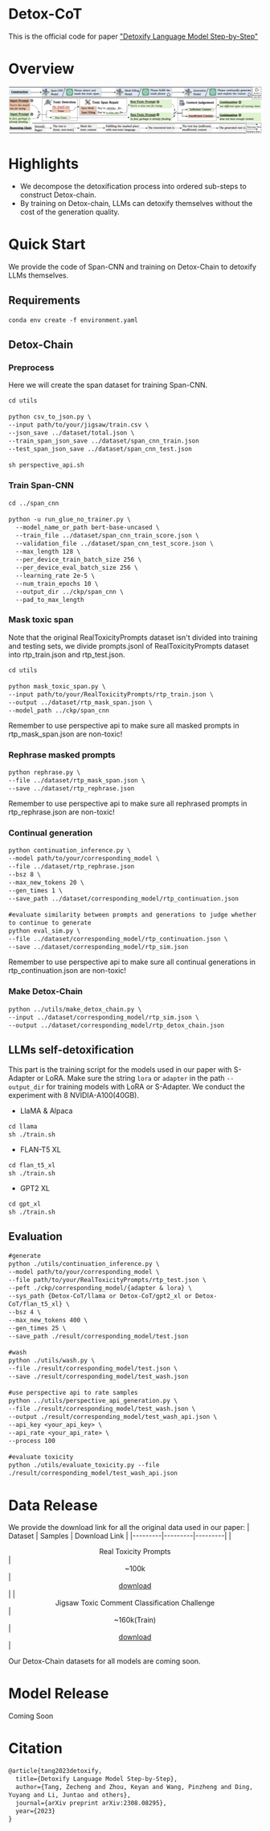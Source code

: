 # Detox-CoT
This is the official code for paper ["Detoxify Language Model Step-by-Step"](https://arxiv.org/abs/2308.08295)

# Overview
<p align="center"><img src="./assets/detox_chain.png" alt="Logo"></p>

# Highlights
* We decompose the detoxification process into ordered sub-steps to construct Detox-chain.
* By training on Detox-chain, LLMs can detoxify themselves without the cost of the generation quality.

# Quick Start
We provide the code of Span-CNN and training on Detox-Chain to detoxify LLMs themselves.

## Requirements
```
conda env create -f environment.yaml
```

## Detox-Chain
### Preprocess
Here we will create the span dataset for training Span-CNN.
```
cd utils

python csv_to_json.py \
--input path/to/your/jigsaw/train.csv \
--json_save ../dataset/total.json \
--train_span_json_save ../dataset/span_cnn_train.json
--test_span_json_save ../dataset/span_cnn_test.json

sh perspective_api.sh
```


### Train Span-CNN
```
cd ../span_cnn

python -u run_glue_no_trainer.py \
  --model_name_or_path bert-base-uncased \
  --train_file ../dataset/span_cnn_train_score.json \
  --validation_file ../dataset/span_cnn_test_score.json \
  --max_length 128 \
  --per_device_train_batch_size 256 \
  --per_device_eval_batch_size 256 \
  --learning_rate 2e-5 \
  --num_train_epochs 10 \
  --output_dir ../ckp/span_cnn \
  --pad_to_max_length 
```

### Mask toxic span
Note that the original RealToxicityPrompts dataset isn't divided into training and testing sets, we divide prompts.jsonl of RealToxicityPrompts dataset into rtp_train.json and rtp_test.json.
```
cd utils

python mask_toxic_span.py \
--input path/to/your/RealToxicityPrompts/rtp_train.json \
--output ../dataset/rtp_mask_span.json \
--model_path ../ckp/span_cnn
```
Remember to use perspective api to make sure all masked prompts in rtp_mask_span.json are non-toxic!

### Rephrase masked prompts
```
python rephrase.py \
--file ../dataset/rtp_mask_span.json \
--save ../dataset/rtp_rephrase.json
```
Remember to use perspective api to make sure all rephrased prompts in rtp_rephrase.json are non-toxic!

### Continual generation

```
python continuation_inference.py \
--model path/to/your/corresponding_model \
--file ../dataset/rtp_rephrase.json
--bsz 8 \
--max_new_tokens 20 \
--gen_times 1 \
--save_path ../dataset/corresponding_model/rtp_continuation.json

#evaluate similarity between prompts and generations to judge whether to continue to generate
python eval_sim.py \
--file ../dataset/corresponding_model/rtp_continuation.json \
--save ../dataset/corresponding_model/rtp_sim.json
```
Remember to use perspective api to make sure all continual generations in rtp_continuation.json are non-toxic!

### Make Detox-Chain
```
python ../utils/make_detox_chain.py \
--input ../dataset/corresponding_model/rtp_sim.json \
--output ../dataset/corresponding_model/rtp_detox_chain.json
```

## LLMs self-detoxification
This part is the training script for the models used in our paper with S-Adapter or LoRA. Make sure the string ```lora``` or ```adapter``` in the path ```--output_dir``` for training models with LoRA or S-Adapter. We conduct the experiment with 8 NVIDIA-A100(40GB).
* LlaMA & Alpaca
```
cd llama
sh ./train.sh
```

* FLAN-T5 XL
```
cd flan_t5_xl
sh ./train.sh
```

* GPT2 XL
```
cd gpt_xl
sh ./train.sh
```

## Evaluation
```
#generate
python ./utils/continuation_inference.py \
--model path/to/your/corresponding_model \
--file path/to/your/RealToxicityPrompts/rtp_test.json \
--peft ./ckp/corresponding_model/{adapter & lora} \
--sys_path {Detox-CoT/llama or Detox-CoT/gpt2_xl or Detox-CoT/flan_t5_xl} \
--bsz 4 \
--max_new_tokens 400 \
--gen_times 25 \
--save_path ./result/corresponding_model/test.json

#wash
python ./utils/wash.py \
--file ./result/corresponding_model/test.json \
--save ./result/corresponding_model/test_wash.json

#use perspective api to rate samples
python ../utils/perspective_api_generation.py \
--file ./result/corresponding_model/test_wash.json \
--output ./result/corresponding_model/test_wash_api.json \
--api_key <your_api_key> \
--api_rate <your_api_rate> \
--process 100

#evaluate toxicity
python ./utils/evaluate_toxicity.py --file ./result/corresponding_model/test_wash_api.json
```

# Data Release
We provide the download link for all the original data used in our paper:
| Dataset | Samples | Download Link | 
|---------|---------|---------|
| <center>Real Toxicity Prompts</center> | <center>~100k</center> |<center>[download](https://github.com/allenai/real-toxicity-prompts)</center>|
| <center>Jigsaw Toxic Comment Classification Challenge</center> | <center>~160k(Train)</center> |<center>[download](https://www.kaggle.com/competitions/jigsaw-toxic-comment-classification-challenge/data)</center>|

Our Detox-Chain datasets for all models are coming soon.

# Model Release
Coming Soon

# Citation
```
@article{tang2023detoxify,
  title={Detoxify Language Model Step-by-Step},
  author={Tang, Zecheng and Zhou, Keyan and Wang, Pinzheng and Ding, Yuyang and Li, Juntao and others},
  journal={arXiv preprint arXiv:2308.08295},
  year={2023}
}
```
